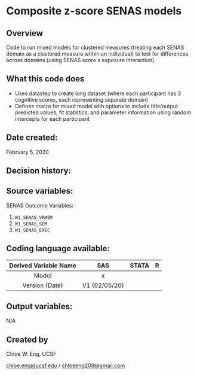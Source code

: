 # Composite z-score SENAS models

## Overview
Code to run mixed models for clustered measures (treating each SENAS domain as a clustered measure within an individual) to test for differences across domains (using SENAS score x exposure interaction).

## What this code does
* Uses datastep to create long dataset (where each participant has 3 cognitive scores, each representing separate domain)
* Defines macro for mixed model with options to include title/output predicted values, fit statistics, and parameter information using random intercepts for each participant

## Date created:
February 5, 2020

## Decision history:

## Source variables:
SENAS Outcome Variables:
1. `W1_SENAS_VRMEM`
2. `W1_SENAS_SEM`
3. `W1_SENAS_EXEC`

 ## Coding language available:
| Derived Variable Name | SAS  | STATA  | R  |
| :---:   | :-: | :-: | :-: |
| Model | x |  | |
| Version (Date) | V1 (02/05/20) | | |

## Output variables:
N/A

## Created by

Chloe W. Eng, UCSF 

chloe.eng@ucsf.edu / chloeeng208@gmail.com
